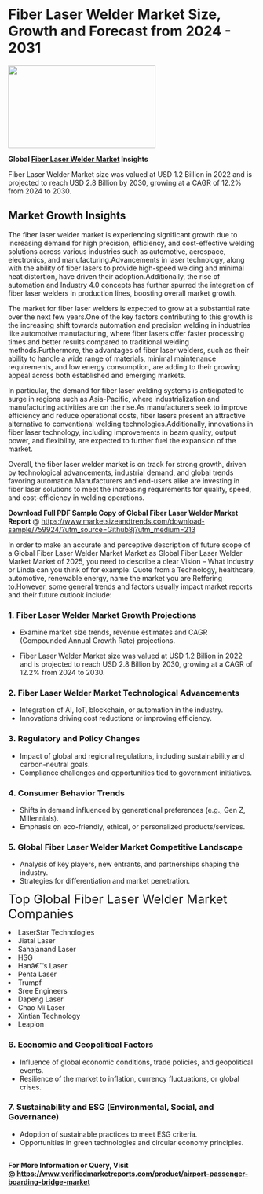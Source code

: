<H1>Fiber Laser Welder Market Size, Growth and Forecast from 2024 - 2031</H1><img class="aligncenter size-medium wp-image-584254" src="https://thirdeyenews.in/wp-content/uploads/2024/09/Global-Market-Research-300x168.jpeg" alt="" width="300" height="168" /><p><strong>Global&nbsp;<a href="https://www.marketsizeandtrends.com/download-sample/759924/?utm_source=Github8j?utm_medium=213">Fiber Laser Welder Market</a> Insights</strong></p><p>Fiber Laser Welder Market size was valued at USD 1.2 Billion in 2022 and is projected to reach USD 2.8 Billion by 2030, growing at a CAGR of 12.2% from 2024 to 2030.</p><p><h2>Market Growth Insights</h2> <p>The fiber laser welder market is experiencing significant growth due to increasing demand for high precision, efficiency, and cost-effective welding solutions across various industries such as automotive, aerospace, electronics, and manufacturing.Advancements in laser technology, along with the ability of fiber lasers to provide high-speed welding and minimal heat distortion, have driven their adoption.Additionally, the rise of automation and Industry 4.0 concepts has further spurred the integration of fiber laser welders in production lines, boosting overall market growth.</p> <p>The market for fiber laser welders is expected to grow at a substantial rate over the next few years.One of the key factors contributing to this growth is the increasing shift towards automation and precision welding in industries like automotive manufacturing, where fiber lasers offer faster processing times and better results compared to traditional welding methods.Furthermore, the advantages of fiber laser welders, such as their ability to handle a wide range of materials, minimal maintenance requirements, and low energy consumption, are adding to their growing appeal across both established and emerging markets.</p> <p>In particular, the demand for fiber laser welding systems is anticipated to surge in regions such as Asia-Pacific, where industrialization and manufacturing activities are on the rise.As manufacturers seek to improve efficiency and reduce operational costs, fiber lasers present an attractive alternative to conventional welding technologies.Additionally, innovations in fiber laser technology, including improvements in beam quality, output power, and flexibility, are expected to further fuel the expansion of the market.</p> <p>Overall, the fiber laser welder market is on track for strong growth, driven by technological advancements, industrial demand, and global trends favoring automation.Manufacturers and end-users alike are investing in fiber laser solutions to meet the increasing requirements for quality, speed, and cost-efficiency in welding operations.</p> <p><span class=""><strong>Download Full PDF Sample Copy of Global Fiber Laser Welder Market Report</strong> @ <a href="https://www.marketsizeandtrends.com/download-sample/759924/?utm_source=Github8j?utm_medium=213" target="_blank">https://www.marketsizeandtrends.com/download-sample/759924/?utm_source=Github8j?utm_medium=213</a></span></p><p>In order to make an accurate and perceptive description of future scope of a Global&nbsp;Fiber Laser Welder Market Market as Global&nbsp;Fiber Laser Welder Market Market of 2025, you need to describe a clear Vision &ndash; What Industry or Linda can you think of for example: Quote from a Technology, healthcare, automotive, renewable energy, name the market you are Reffering to.However, some general trends and factors usually impact market reports and their future outlook include:</p><h3>1.&nbsp;<strong>Fiber Laser Welder Market Growth Projections</strong></h3><ul><li>Examine market size trends, revenue estimates and CAGR (Compounded Annual Growth Rate) projections.</li><li><p>Fiber Laser Welder Market size was valued at USD 1.2 Billion in 2022 and is projected to reach USD 2.8 Billion by 2030, growing at a CAGR of 12.2% from 2024 to 2030.</p></li></ul><h3>2.&nbsp;<strong>Fiber Laser Welder Market Technological Advancements</strong></h3><ul><li>Integration of AI, IoT, blockchain, or automation in the industry.</li><li>Innovations driving cost reductions or improving efficiency.</li></ul><h3>3.&nbsp;<strong>Regulatory and Policy Changes</strong></h3><ul><li>Impact of global and regional regulations, including sustainability and carbon-neutral goals.</li><li>Compliance challenges and opportunities tied to government initiatives.</li></ul><h3>4.&nbsp;<strong>Consumer Behavior Trends</strong></h3><ul><li>Shifts in demand influenced by generational preferences (e.g., Gen Z, Millennials).</li><li>Emphasis on eco-friendly, ethical, or personalized products/services.</li></ul><h3>5.&nbsp;<strong>Global Fiber Laser Welder Market Competitive Landscape</strong></h3><ul><li>Analysis of key players, new entrants, and partnerships shaping the industry.</li><li>Strategies for differentiation and market penetration.</li></ul><p data-pm-slice="1 1 []"><span style="color: inherit; font-family: inherit; font-size: 25px;">Top Global Fiber Laser Welder Market Companies</span></p><div class="" data-test-id=""><p><li>LaserStar Technologies</li><li> Jiatai Laser</li><li> Sahajanand Laser</li><li> HSG</li><li> Hanâ€™s Laser</li><li> Penta Laser</li><li> Trumpf</li><li> Sree Engineers</li><li> Dapeng Laser</li><li> Chao Mi Laser</li><li> Xintian Technology</li><li> Leapion</li></p></div><h3>6.&nbsp;<strong>Economic and Geopolitical Factors</strong></h3><ul><li>Influence of global economic conditions, trade policies, and geopolitical events.</li><li>Resilience of the market to inflation, currency fluctuations, or global crises.</li></ul><h3>7.&nbsp;<strong>Sustainability and ESG (Environmental, Social, and Governance)</strong></h3><ul><li>Adoption of sustainable practices to meet ESG criteria.</li><li>Opportunities in green technologies and circular economy principles.</li></ul><h2><strong style="font-size: 14px;">For More Information or Query, Visit @&nbsp;</strong><a style="background-color: #ffffff; font-size: 14px;" href="https://www.marketsizeandtrends.com/report/fiber-laser-welder-market/" target="_blank">https://www.verifiedmarketreports.com/product/airport-passenger-boarding-bridge-market</a></h2>